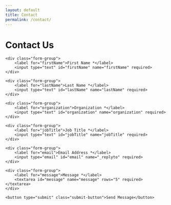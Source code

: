 ```yaml
---
layout: default
title: Contact
permalink: /contact/
---
```


# Contact Us

<form action="https://formspree.io/f/xkggkgyo" method="POST" class="contact-form">
    <input type="hidden" name="_next" value="https://vcrsoft.github.io">
    
    <div class="form-group">
        <label for="firstName">First Name *</label>
        <input type="text" id="firstName" name="firstName" required>
    </div>

    <div class="form-group">
        <label for="lastName">Last Name *</label>
        <input type="text" id="lastName" name="lastName" required>
    </div>

    <div class="form-group">
        <label for="organization">Organization *</label>
        <input type="text" id="organization" name="organization" required>
    </div>

    <div class="form-group">
        <label for="jobTitle">Job Title *</label>
        <input type="text" id="jobTitle" name="jobTitle" required>
    </div>

    <div class="form-group">
        <label for="email">Email Address *</label>
        <input type="email" id="email" name="_replyto" required>
    </div>

    <div class="form-group">
        <label for="message">Message *</label>
        <textarea id="message" name="message" rows="5" required></textarea>
    </div>

    <button type="submit" class="submit-button">Send Message</button>
</form>
